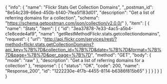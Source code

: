 {
  "info": {
    "name": "Flickr Stats Get Collection Domains",
    "_postman_id": "8e54c239-66ed-450b-b140-7fea5f183d01",
    "description": "Get a list of referring domains for a collection",
    "schema": "https://schema.getpostman.com/json/collection/v2.0.0/"
  },
  "item": [
    {
      "name": "Stats",
      "item": [
        {
          "id": "3ea37878-7e33-4ac5-a5b4-c1e8cede4af9",
          "name": "getRestMethodFlickr.stats.getcollectiondomains",
          "request": {
            "url": "http://api.flickr.com/services/rest/?method=flickr.stats.getCollectionDomains?api_key=%7B%7D&collection_id=%7B%7D&date=%7B%7D&format=%7B%7D&page=%7B%7D&per_page=%7B%7D",
            "method": "GET",
            "body": {
              "mode": "raw"
            },
            "description": "Get a list of referring domains for a collection"
          },
          "response": [
            {
              "status": "OK",
              "code": 200,
              "name": "Response_200",
              "id": "1222230e-4f7b-4455-8114-b6386f815b65"
            }
          ]
        }
      ]
    }
  ]
}